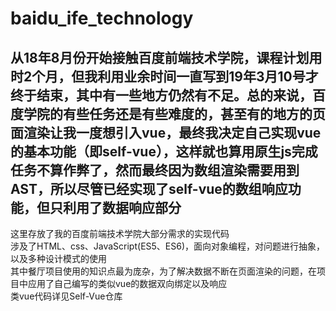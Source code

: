 # baidu_ife_technology
<h2>从18年8月份开始接触百度前端技术学院，课程计划用时2个月，但我利用业余时间一直写到19年3月10号才终于结束，其中有一些地方仍然有不足。总的来说，百度学院的有些任务还是有些难度的，甚至有的地方的页面渲染让我一度想引入vue，最终我决定自己实现vue的基本功能（即self-vue），这样就也算用原生js完成任务不算作弊了，然而最终因为数组渲染需要用到AST，所以尽管已经实现了self-vue的数组响应功能，但只利用了数据响应部分</h2>
这里存放了我的百度前端技术学院大部分需求的实现代码<br />
涉及了HTML、css、JavaScript(ES5、ES6)，面向对象编程，对问题进行抽象，以及多种设计模式的使用<br />
其中餐厅项目使用的知识点最为庞杂，为了解决数据不断在页面渲染的问题，在项目中应用了自己编写的类似vue的数据双向绑定以及响应<br />
类vue代码详见Self-Vue仓库<br />
